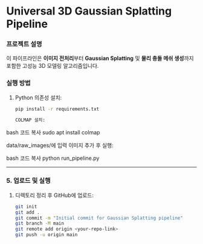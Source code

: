 # Universal 3D Gaussian Splatting Pipeline

### 프로젝트 설명
이 파이프라인은 **이미지 전처리**부터 **Gaussian Splatting** 및 **물리 충돌 메쉬 생성**까지 포함한 고성능 3D 모델링 알고리즘입니다.

### 실행 방법
1. Python 의존성 설치:
   ```bash
   pip install -r requirements.txt

   COLMAP 설치:

bash
코드 복사
sudo apt install colmap

data/raw_images/에 입력 이미지 추가 후 실행:

bash
코드 복사
python run_pipeline.py


---

### **5. 업로드 및 실행**
1. 디렉토리 정리 후 GitHub에 업로드:
   ```bash
   git init
   git add .
   git commit -m "Initial commit for Gaussian Splatting pipeline"
   git branch -M main
   git remote add origin <your-repo-link>
   git push -u origin main
